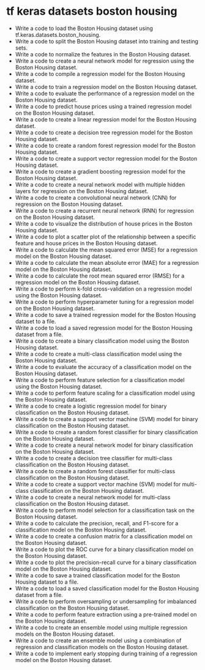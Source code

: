 # tf keras datasets boston housing

- Write a code to load the Boston Housing dataset using tf.keras.datasets.boston_housing.
- Write a code to split the Boston Housing dataset into training and testing sets.
- Write a code to normalize the features in the Boston Housing dataset.
- Write a code to create a neural network model for regression using the Boston Housing dataset.
- Write a code to compile a regression model for the Boston Housing dataset.
- Write a code to train a regression model on the Boston Housing dataset.
- Write a code to evaluate the performance of a regression model on the Boston Housing dataset.
- Write a code to predict house prices using a trained regression model on the Boston Housing dataset.
- Write a code to create a linear regression model for the Boston Housing dataset.
- Write a code to create a decision tree regression model for the Boston Housing dataset.
- Write a code to create a random forest regression model for the Boston Housing dataset.
- Write a code to create a support vector regression model for the Boston Housing dataset.
- Write a code to create a gradient boosting regression model for the Boston Housing dataset.
- Write a code to create a neural network model with multiple hidden layers for regression on the Boston Housing dataset.
- Write a code to create a convolutional neural network (CNN) for regression on the Boston Housing dataset.
- Write a code to create a recurrent neural network (RNN) for regression on the Boston Housing dataset.
- Write a code to visualize the distribution of house prices in the Boston Housing dataset.
- Write a code to plot a scatter plot of the relationship between a specific feature and house prices in the Boston Housing dataset.
- Write a code to calculate the mean squared error (MSE) for a regression model on the Boston Housing dataset.
- Write a code to calculate the mean absolute error (MAE) for a regression model on the Boston Housing dataset.
- Write a code to calculate the root mean squared error (RMSE) for a regression model on the Boston Housing dataset.
- Write a code to perform k-fold cross-validation on a regression model using the Boston Housing dataset.
- Write a code to perform hyperparameter tuning for a regression model on the Boston Housing dataset.
- Write a code to save a trained regression model for the Boston Housing dataset to a file.
- Write a code to load a saved regression model for the Boston Housing dataset from a file.
- Write a code to create a binary classification model using the Boston Housing dataset.
- Write a code to create a multi-class classification model using the Boston Housing dataset.
- Write a code to evaluate the accuracy of a classification model on the Boston Housing dataset.
- Write a code to perform feature selection for a classification model using the Boston Housing dataset.
- Write a code to perform feature scaling for a classification model using the Boston Housing dataset.
- Write a code to create a logistic regression model for binary classification on the Boston Housing dataset.
- Write a code to create a support vector machine (SVM) model for binary classification on the Boston Housing dataset.
- Write a code to create a random forest classifier for binary classification on the Boston Housing dataset.
- Write a code to create a neural network model for binary classification on the Boston Housing dataset.
- Write a code to create a decision tree classifier for multi-class classification on the Boston Housing dataset.
- Write a code to create a random forest classifier for multi-class classification on the Boston Housing dataset.
- Write a code to create a support vector machine (SVM) model for multi-class classification on the Boston Housing dataset.
- Write a code to create a neural network model for multi-class classification on the Boston Housing dataset.
- Write a code to perform model selection for a classification task on the Boston Housing dataset.
- Write a code to calculate the precision, recall, and F1-score for a classification model on the Boston Housing dataset.
- Write a code to create a confusion matrix for a classification model on the Boston Housing dataset.
- Write a code to plot the ROC curve for a binary classification model on the Boston Housing dataset.
- Write a code to plot the precision-recall curve for a binary classification model on the Boston Housing dataset.
- Write a code to save a trained classification model for the Boston Housing dataset to a file.
- Write a code to load a saved classification model for the Boston Housing dataset from a file.
- Write a code to perform oversampling or undersampling for imbalanced classification on the Boston Housing dataset.
- Write a code to perform feature extraction using a pre-trained model on the Boston Housing dataset.
- Write a code to create an ensemble model using multiple regression models on the Boston Housing dataset.
- Write a code to create an ensemble model using a combination of regression and classification models on the Boston Housing dataset.
- Write a code to implement early stopping during training of a regression model on the Boston Housing dataset.